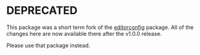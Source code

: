 # DEPRECATED

This package was a short term fork of the
[editorconfig](https://github.com/editorconfig/editorconfig-core-js) package.
All of the changes here are now available there after the v1.0.0 release.

Please use that package instead.

